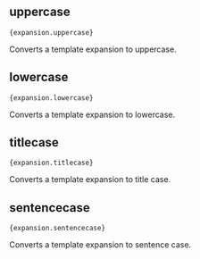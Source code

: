 ## uppercase

```
{expansion.uppercase}
```

Converts a template expansion to uppercase.

## lowercase

```
{expansion.lowercase}
```

Converts a template expansion to lowercase.

## titlecase

```
{expansion.titlecase}
```

Converts a template expansion to title case.

## sentencecase

```
{expansion.sentencecase}
```

Converts a template expansion to sentence case.
